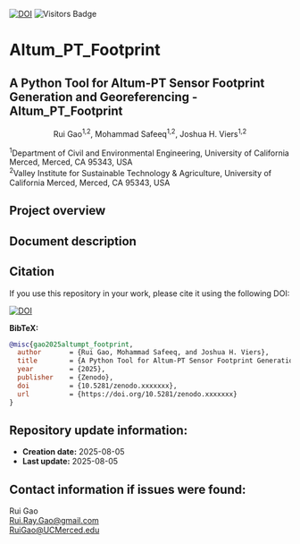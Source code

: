 [![DOI](https://zenodo.org/badge/DOI/10.5281/zenodo.XXXXXXX.svg)](https://doi.org/10.5281/zenodo.XXXXXXX)
![Visitors Badge](https://visitor-badge.laobi.icu/badge?page_id=RuiGao9.Altum_PT)

# Altum_PT_Footprint
## A Python Tool for Altum-PT Sensor Footprint Generation and Georeferencing - Altum_PT_Footprint
<p align="center">Rui Gao<sup>1,2</sup>, Mohammad Safeeq<sup>1,2</sup>, Joshua H. Viers<sup>1,2</sup></p>
<sup>1</sup>Department of Civil and Environmental Engineering, University of California Merced, Merced, CA 95343, USA<br>
<sup>2</sup>Valley Institute for Sustainable Technology & Agriculture, University of California Merced, Merced, CA 95343, USA<br>

## Project overview


## Document description


## Citation
If you use this repository in your work, please cite it using the following DOI:

[![DOI](https://zenodo.org/badge/DOI/10.5281/zenodo.XXXXXXX.svg)](https://doi.org/10.5281/zenodo.XXXXXXX)

**BibTeX:**
```bibtex
@misc{gao2025altumpt_footprint,
  author       = {Rui Gao, Mohammad Safeeq, and Joshua H. Viers},
  title        = {A Python Tool for Altum-PT Sensor Footprint Generation and Georeferencing – Altum_PT_Footprint},
  year         = {2025},
  publisher    = {Zenodo},
  doi          = {10.5281/zenodo.xxxxxxx},
  url          = {https://doi.org/10.5281/zenodo.xxxxxxx}
}
```

## Repository update information:
- **Creation date:** 2025-08-05
- **Last update:** 2025-08-05

## Contact information if issues were found:
Rui Gao<br>
Rui.Ray.Gao@gmail.com<br>
RuiGao@UCMerced.edu